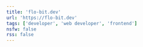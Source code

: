 ```yaml
---
title: 'flo-bit.dev'
url: 'https://flo-bit.dev'
tags: ['developer', 'web developer', 'frontend']
nsfw: false
rss: false
---
```

